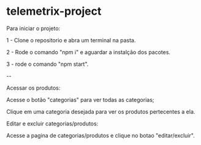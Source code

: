 # telemetrix-project

Para iniciar o projeto:

1 - Clone o repositorio e abra um terminal na pasta.

2 - Rode o comando "npm i" e aguardar a instalção dos pacotes.

3 - rode o comando "npm start".

--

Acessar os produtos:

Acesse o botão "categorias" para ver todas as categorias;

Clique em uma categoria desejada para ver os produtos pertecentes a ela.

Editar e excluir categorias/produtos:

Acesse a pagina de categorias/produtos e clique no botao "editar/excluir".
